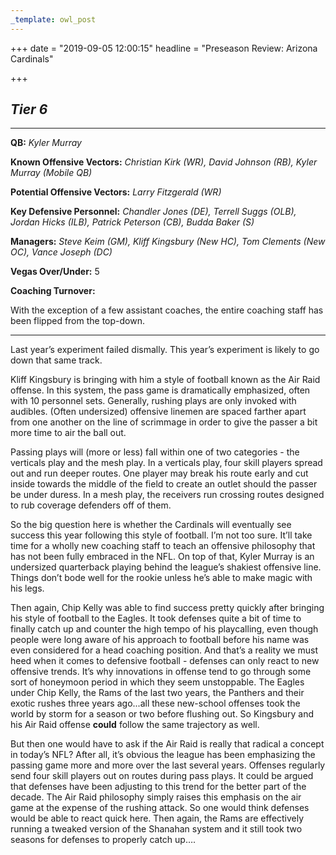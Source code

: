 ```yaml
---
_template: owl_post
---
```



+++
date = "2019-09-05 12:00:15"
headline = "Preseason Review: Arizona Cardinals"

+++
## **_Tier 6_**

***

**QB:** _Kyler Murray_

**Known Offensive Vectors:** _Christian Kirk (WR), David Johnson (RB), Kyler Murray (Mobile QB)_

**Potential Offensive Vectors:** _Larry Fitzgerald (WR)_

**Key Defensive Personnel:** _Chandler Jones (DE), Terrell Suggs (OLB), Jordan Hicks (ILB), Patrick Peterson (CB), Budda Baker (S)_

**Managers:** _Steve Keim (GM), Kliff Kingsbury (New HC), Tom Clements (New OC), Vance Joseph (DC)_

**Vegas Over/Under:** 5

**Coaching Turnover:**

With the exception of a few assistant coaches, the entire coaching staff has been flipped from the top-down.

***

Last year’s experiment failed dismally. This year’s experiment is likely to go down that same track.

Kliff Kingsbury is bringing with him a style of football known as the Air Raid offense. In this system, the pass game is dramatically emphasized, often with 10 personnel sets. Generally, rushing plays are only invoked with audibles. (Often undersized) offensive linemen are spaced farther apart from one another on the line of scrimmage in order to give the passer a bit more time to air the ball out.

Passing plays will (more or less) fall within one of two categories - the verticals play and the mesh play. In a verticals play, four skill players spread out and run deeper routes. One player may break his route early and cut inside towards the middle of the field to create an outlet should the passer be under duress. In a mesh play, the receivers run crossing routes designed to rub coverage defenders off of them.

So the big question here is whether the Cardinals will eventually see success this year following this style of football. I’m not too sure. It’ll take time for a wholly new coaching staff to teach an offensive philosophy that has not been fully embraced in the NFL. On top of that, Kyler Murray is an undersized quarterback playing behind the league’s shakiest offensive line. Things don’t bode well for the rookie unless he’s able to make magic with his legs.

Then again, Chip Kelly was able to find success pretty quickly after bringing his style of football to the Eagles. It took defenses quite a bit of time to finally catch up and counter the high tempo of his playcalling, even though people were long aware of his approach to football before his name was even considered for a head coaching position. And that’s a reality we must heed when it comes to defensive football - defenses can only react to new offensive trends. It’s why innovations in offense tend to go through some sort of honeymoon period in which they seem unstoppable. The Eagles under Chip Kelly, the Rams of the last two years, the Panthers and their exotic rushes three years ago...all these new-school offenses took the world by storm for a season or two before flushing out. So Kingsbury and his Air Raid offense **could** follow the same trajectory as well.

But then one would have to ask if the Air Raid is really that radical a concept in today’s NFL? After all, it’s obvious the league has been emphasizing the passing game more and more over the last several years. Offenses regularly send four skill players out on routes during pass plays. It could be argued that defenses have been adjusting to this trend for the better part of the decade. The Air Raid philosophy simply raises this emphasis on the air game at the expense of the rushing attack. So one would think defenses would be able to react quick here. Then again, the Rams are effectively running a tweaked version of the Shanahan system and it still took two seasons for defenses to properly catch up….
